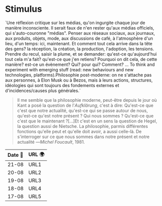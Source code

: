 # Stimulus

\`Une réflexion critique sur les médias, qu'on ingurgite chaque jour de manière inconsciente. Il serait faux de n'en rester qu'aux médias officiels, qui s'auto-couronne "médias". Penser aux réseaux sociaux, aux journaux, aux produits, objets, mode, aux discussions de café, à l'atmosphère d'un lieu, d'un temps: ici, maintenant. Et comment tout cela arrive dans la tête des gens? la réception, la création, la production, l'adoption, les tensions. Prendre du recul, saisir la plume, et se demander: qu'est-ce qu'aujourd'hui tout cela m'a fait? qu'est-ce que j'en retiens? Pourquoi on dit cela, de cette manière? est-ce un évènement? Qui? pour qui? Comment? ... To think and experiment with emerging stuff \(read: new behaviours and new technologies, platforms\).Philosophie post-moderne: on ne s'attache pas aux personnes, à Elon Musk ou à Bezos, mais à leurs actions, structures, idéologies qui sont toujours des fondements externes et d'incidences/causes plus générales.\`

> Il me semble que la philosophie moderne, peut-être depuis le jour où Kant a posé la question de l'_Aufklärung_, c'est à dire: Qu'est-ce que c'est que notre actualité, qu'est-ce qui se passe autour de nous, qu'est-ce qu'est notre présent ? Qui nous sommes ? Qu'est-ce que c'est que le maintenant ?\[…\]Et c'est en un sens la question de Hegel, la question aussi de Nietsche. La philosophie, parmis différentes fonctions qu'elle peut et qu'elle doit avoir, a aussi celle-là. De s'interroger sur ce que nous sommes dans notre présent et notre actualité —_Michel Foucault_, 1981.

  

| Date 📅 | URL 🌍 |
| :--- | :--- |
| 21-08 | URL1 |
| 20-08 | URL2 |
| 19-08 | URL3 |
| 18-08 | URL4 |
| 17-08 | URL5 |



